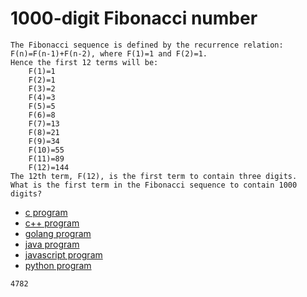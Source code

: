 # 1000-digit Fibonacci number

```
The Fibonacci sequence is defined by the recurrence relation:
F(n)=F(n-1)+F(n-2), where F(1)=1 and F(2)=1.
Hence the first 12 terms will be:
    F(1)=1
    F(2)=1
    F(3)=2
    F(4)=3
    F(5)=5
    F(6)=8
    F(7)=13
    F(8)=21
    F(9)=34
    F(10)=55
    F(11)=89
    F(12)=144
The 12th term, F(12), is the first term to contain three digits.
What is the first term in the Fibonacci sequence to contain 1000 digits?
```

* [c program](Problem025.c)
* [c++ program](Problem025.cpp)
* [golang program](Problem025.go)
* [java program](Problem025.java)
* [javascript program](Problem025.js)
* [python program](Problem025.py)

```
4782
```
